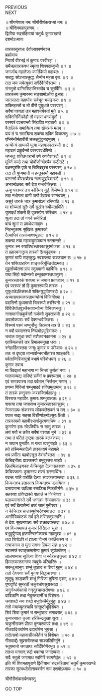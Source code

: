 PREVIOUS  
NEXT  
  
॥ श्रीगणेशाय नमः श्रीगौरीशंकराभ्यां नमः ॥  
॥ श्रीशिवमहापुराणम् ॥  
द्वितीया रुद्रसंहितायां चतुर्थः कुमारखण्डे  
दशमोऽध्यायः  
  
तारकासुरवधः देवोत्सववर्णनञ्च  
ब्रह्मोवाच  
निवार्य वीरभद्रं तं कुमारः परवीरहा ।  
समैच्छत्तारकवधं स्मृत्वा शिवपदाम्बुजौ ॥ १ ॥  
जगर्जाथ महातेजाः कार्तिकेयो महाबलः ।  
सन्नद्धः सोऽभवत्क्रुद्धः सैन्येन महता वृतः ॥ २ ॥  
तदा जय जयेत्युक्तं सर्वैर्देर्वेर्गणैस्तथा ।  
संस्तुतो वाग्भिरिष्टाभिस्तदैव च सुरर्षिभिः ॥ ३ ॥  
तारकस्य कुमारस्य सङ्‌ग्रामोऽतीव दुःसहः ।  
जातस्तदा महाघोरः सर्वभूत भयङ्‌करः ॥ ४ ॥  
शक्तिहस्तौ च तौ वीरौ युयुधाते परस्परम् ।  
सर्वेषां पश्यतां तत्र महाश्चर्यवतां मुने ॥ ५ ॥  
शक्तिनिर्भिन्नदेहौ तौ महासाधनसंयुतौ ।  
परस्परं वञ्चयन्तौ सिंहाविव महाबलौ ॥ ६ ॥  
वैतालिकं समाश्रित्य तथा खेचरकं मतम् ।  
पापं तं च समाश्रित्य शक्त्या शक्तिं विजघ्नतुः ॥ ७ ॥  
एभिर्मन्त्रैर्महावीरौ चक्रतुर्युद्धमद्‌भुतम् ।  
अन्योन्यं साधकौ भूत्वा महाबलपराक्रमौ ॥ ८ ॥  
महाबलं प्रकुर्वन्तौ परस्परवधैषिणौ ।  
जघ्नतुः शक्तिधाराभी रणे रणविशारदौ ॥ ९ ॥  
मूर्ध्नि कण्ठे तथा चोर्वोर्जान्वोश्चैव कटीतटे ।  
वक्षस्युरसि पृष्ठे च चिच्छिदुश्च परस्परम् ॥ १० ॥  
तदा तौ युध्यमानौ च हन्तुकामौ महाबलौ ।  
वल्गन्तौ वीरशब्दैश्च नानायुद्धविशारदौ ॥ ११ ॥  
अभवन्प्रेक्षकाः सर्वे देवा गन्धर्वकिन्नराः ।  
ऊचुः परस्परं तत्र कोस्मिन् युद्धे विजेष्यते ॥ १२ ॥  
तदा नभोगता वाणी जगौ देवांश्च सान्त्वयन् ।  
असुरं तारकं चात्र कुमारोऽयं हनिष्यति ॥ १३ ॥  
मा शोच्यतां सुरैः सर्वै सुखेन स्थीयतामिति ।  
युष्मदर्थं शंकरो हि पुत्ररूपेण संस्थितः ॥ १४ ॥  
श्रुत्वा तदा तां गगने समीरितां  
    वाचं शुभां स प्रमथेःसमावृतः ।  
निहन्तुकामः सुखितः कुमारको  
    दैत्याधिपं तारकमाश्वभूत्तदा ॥ १५ ॥  
शक्त्या तया महाबाहुराजघान स्तनान्तरे ।  
कुमारः स्म रुषाविष्टस्तारकासुरमोजसा ॥ १६ ॥  
तं प्रहारमनादृत्य तारको दैत्यपुङ्‌गवः ।  
कुमारं चापि सङ्‌क्रुद्धः स्वशक्त्या सञ्जघान सः ॥ १७ ॥  
तेन शक्तिप्रहारेण शाङ्‌करिर्मूच्छितोऽभवत् ।  
मुहूर्ताच्चेतनां प्राप स्तूयमानो महर्षिभिः ॥ १८ ॥  
यथा सिंहो मदोन्मत्तो हन्तुकामस्तथासुरम् ।  
कुमारस्तारकं शक्त्या स जघान प्रतापवान् ॥ १९ ॥  
एवं परस्परं तौ हि कुमारश्चापि तारकः ।  
युयुधातेऽतिसंरब्धौ शक्तियुद्धविशारदौ ॥ २० ॥  
अभ्यासपरमावास्तामन्योन्यं विजिगीषया ।  
पदातिनौ युध्यमान्नौ चित्ररूपौ तरस्विनौ ॥ २१ ॥  
विविधैर्घातपुञ्जैस्तावन्योन्यं विनिजघ्नतुः ।  
नानामार्गान्प्रकुर्वन्तौ गर्जन्तौ सुपराक्रमौ ॥ २२ ॥  
अवलोकपराः सर्वे देवगन्धर्वकिन्नराः ।  
विस्मयं परमं जग्मुर्नोचुः किञ्चन तत्र ते ॥ २३ ॥  
न ववौ पवमानश्च निष्प्रभोऽभूद्दिवाकरः ।  
चचाल वसुधा सर्वा सशैलवनकानना ॥ २४ ॥  
एतस्मिन्नन्तरे तत्र हिमालयमुखा धराः ।  
स्नेहार्दितास्तदा जग्मुः कुमारं च परीप्सवः ॥ २५ ॥  
ततः स दृष्ट्वा तान्सर्वान्भयभीतांश्च शाङ्‌करिः ।  
पर्वतान्गिरिजापुत्रो बभाषे परिबोधयन् ॥ २६ ॥  
कुमार उवाच  
मा खिद्यतां महाभागा मा चिन्तां कुर्वतां नगाः ।  
घातयाम्यद्य पापिष्ठं सर्वेषां वः प्रपश्यताम् ॥ २७ ॥  
एवं समाश्वास्य तदा पर्वतान् निर्जरान् गणान् ।  
प्रणम्य गिरिजां शम्भुमाददे शक्तिमुत्प्रभाम् ॥ २८ ॥  
तं तारकं हन्तुमनाः करशक्तिर्महाप्रभुः ।  
विरराज महावीरः कुमारः शम्भुबालकः ॥ २९ ॥  
शक्त्या तया जघानाथ कुमारस्तारकासुरम् ।  
तेजसाढ्यः शंकरस्य लोकक्लेशकरं च तम् ॥ ३० ॥  
पपात सद्यः सहसा विशीर्णाङ्‌गोऽसुरः क्षितौ ।  
तारकाख्यो महावीरःसर्वासुरगणाधिपः ॥ ३१ ॥  
कुमारेण हतः सोऽतिवीरः स खलु तारकः ।  
लयं ययौ च तत्रैव सर्वेषां पश्यतां मुने ॥ ३२ ॥  
तथा तं पतितं दृष्ट्वा तारकं बलवत्तरम् ।  
न जघान पुनर्वीरः स गत्वा व्यसुमाहवे ॥ ३३ ॥  
हते तस्मिन्महादैत्ये तारकाख्ये महाबले ।  
क्षयं प्रणीता बहवोऽसुरा देवगणैस्तदा ॥ ३४ ॥  
केचिद्‌भीताः प्राञ्जलयो बभूवुस्तत्र चाहवे ।  
छिन्नभिन्नाङ्‌गकाः केचिन्मृता दैत्याःसहस्रशः ॥ ३५ ॥  
केचिज्जाताः कुमारस्य शरणं शरणार्थिनः ।  
वदन्तः पाहि पाहीति दैत्याः साञ्जलयस्तदा ॥ ३६ ॥  
कियन्तश्च हतास्तत्र कियन्तश्च पलायिताः ।  
पलायमाना व्यथिता स्ताडिता निर्ज्जरैर्गणैः ॥ ३७ ॥  
सहस्रशः प्रविष्टास्ते पाताले च जिजीषवः ।  
पलायमानास्ते सर्वे भग्नाशा दैन्यमागताः ॥ ३८ ॥  
एवं सर्वं दैत्यसैन्यं भ्रष्टं जातं मुनीश्वर ।  
न केचित्तत्र सन्तस्थुर्गणदेवभयात्तदा ॥ ३९ ॥  
आसीन्निष्कंटकं सर्वं हते तस्मिन्दुरात्मनि ।  
ते देवाः सुखमापन्नाः सर्वे शक्रादयस्तदा ॥ ४० ॥  
एवं विजयमापन्नं कुमारं निखिलाः सुराः ।  
बभूवुर्युगपद् हृष्टास्त्रिलोकाश्च महासुखा ॥ ४१ ॥  
तदा शिवोऽपि तं ज्ञात्वा विजयं कार्तिकस्य च ।  
तत्राजगाम स मुदा सगणः प्रियया सह ॥ ४२ ॥  
स्वात्मजं स्वाङ्‌कमारोप्य कुमारं सूर्यवर्चसम् ।  
लालयामास सुप्रीत्या शिवा च स्नेहसङ्‌कुला ॥ ४३ ॥  
हिमालयस्तदागत्य स्वपुत्रैः परिवारितः ।  
सबन्धुःसानुगः शम्भुं तुष्टाव च शिवां गुहम् ॥ ४४ ॥  
ततो देवगणाः सर्वे मुनयः सिद्धचारणाः ।  
तुष्टुवुः शाङ्‌करिं शम्भुं गिरिजां तुषितां भृशम् ॥ ४५ ॥  
पुष्पवृष्टिं सुमहतीं चक्रुश्चोपसुरास्तदा ।  
जगुर्गन्धर्वपतयो ननृतुश्चाप्सरोगणाः ॥ ४६ ॥  
वादित्राणि तथा नेदुस्तदानीं च विशेषतः ।  
जयशब्दो नमः शब्दो बभूवोच्चैर्मुहुर्मुहुः ॥ ४७ ॥  
ततो मयाच्युतश्चापि सन्तुष्टोभूद्विशेषतः ।  
शिवं शिवां कुमारं च सन्तुष्टाव समादरात् ॥ ४८ ॥  
कुमारमग्रतः कृत्वा हरिकेन्द्रमुखाः सुराः ।  
चक्रुर्नीराजनं प्रीत्या मुनयश्चापरे तथा ॥ ४९ ॥  
गीतवादित्रघोषेण ब्रह्मघोषेण भूयसा ।  
तदोत्सवो महानासीत्कीर्तनं च विशेषतः ॥ ५० ॥  
गीतवाद्यैः सुप्रसन्नैस्तथा साञ्जलिभिर्मुने ।  
स्तूयमानो जगन्नाथः सर्वैर्दैवैर्गणैरभूत ॥ ५१ ॥  
ततःस भगवान् रुद्रो भवान्या जगदम्बया ।  
सर्वैः स्तुतो जगामाथ स्वगिरिं स्वगणैर्वृतः ॥ ५२ ॥  
इति श्री शिवमहापुराणे द्वितीयायां रुद्रसंहितायां चतुर्थे कुमारखण्डे  
तारका सुरवधदेवोत्सववर्णनं नाम दशमोऽध्यायः ॥ १० ॥  
  
  
श्रीगौरीशंकरार्पणमस्तु  
  
GO TOP
